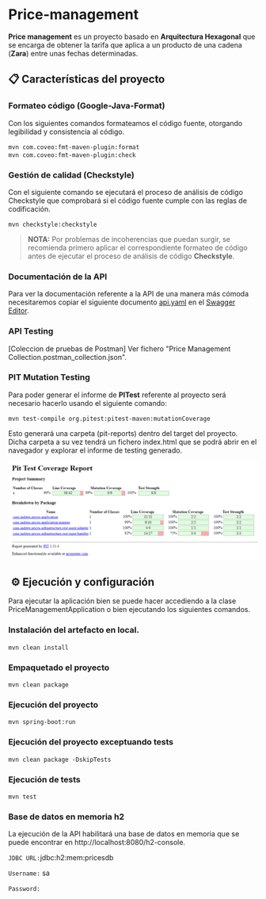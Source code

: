 # Price-management
**Price management** es un proyecto basado en **Arquitectura Hexagonal** que se encarga de obtener la tarifa
que aplica a un producto de una cadena (**Zara**) entre unas fechas determinadas.

## 📋 Características del proyecto
### Formateo código (Google-Java-Format)

Con los siguientes comandos formateamos el código fuente, otorgando legibilidad y consistencia al código.
```
mvn com.coveo:fmt-maven-plugin:format
mvn com.coveo:fmt-maven-plugin:check
```

### Gestión de calidad (Checkstyle)

Con el siguiente comando se ejecutará el proceso de análisis de código Checkstyle que comprobará si el código fuente
cumple con las reglas de codificación.
```
mvn checkstyle:checkstyle
```
>**NOTA:** Por problemas de incoherencias que puedan surgir, se recomienda primero aplicar el correspondiente formateo
> de código antes de ejecutar el proceso de análisis de código **Checkstyle**.

### Documentación de la API

Para ver la documentación referente a la API de una manera más cómoda necesitaremos copiar el siguiente documento
[api.yaml](src/main/resources/swagger/api.yaml) en el [Swagger Editor](https://editor.swagger.io/).

### API Testing
[Coleccion de pruebas de Postman] Ver fichero "Price Management Collection.postman_collection.json".

### PIT Mutation Testing

Para poder generar el informe de **PITest** referente al proyecto será necesario hacerlo usando el siguiente comando:
```
mvn test-compile org.pitest:pitest-maven:mutationCoverage
```

Esto generará una carpeta (pit-reports) dentro del target del proyecto. Dicha carpeta a su vez tendrá un fichero
index.html que se podrá abrir en el navegador y explorar el informe de testing generado.

![img.png](PiTest-report.png)
## ️ ⚙️ Ejecución ️y configuración

Para ejecutar la aplicación bien se puede hacer accediendo a la clase PriceManagementApplication o bien ejecutando
los siguientes comandos.

### Instalación del artefacto en local.
```
mvn clean install
```

### Empaquetado el proyecto
```
mvn clean package
```

### Ejecución del proyecto
```
mvn spring-boot:run
```

### Ejecución del proyecto exceptuando tests
```
mvn clean package -DskipTests
```

### Ejecución de tests
```
mvn test
```

###  Base de datos en memoria h2

La ejecución de la API habilitará una base de datos en memoria que se puede encontrar en
http://localhost:8080/h2-console.

`JDBC URL:`jdbc:h2:mem:pricesdb

`Username:` sa

`Password:`


